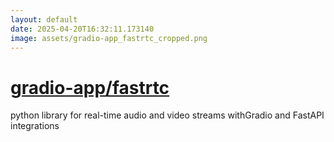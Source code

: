 ```yaml
---
layout: default
date: 2025-04-20T16:32:11.173140
image: assets/gradio-app_fastrtc_cropped.png
---
```


# [gradio-app/fastrtc](https://github.com/gradio-app/fastrtc)

python library for real-time audio and video streams withGradio and FastAPI integrations

